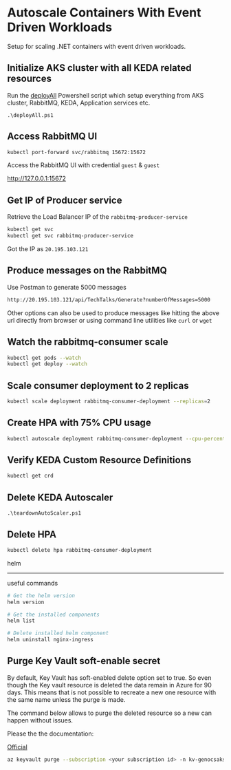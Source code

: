 # Autoscale Containers With Event Driven Workloads

Setup for scaling .NET containers with event driven workloads.

## Initialize AKS cluster with all KEDA related resources

Run the [deployAll](\Powershell\deployAll.ps1) Powershell script which setup everything from AKS cluster, RabbitMQ, KEDA, Application services etc.

``` PS
.\deployAll.ps1
```

## Access RabbitMQ UI

``` bash
kubectl port-forward svc/rabbitmq 15672:15672
```

Access the RabbitMQ UI with credential `guest` & `guest`

http://127.0.0.1:15672

## Get IP of Producer service

Retrieve the Load Balancer IP of the `rabbitmq-producer-service`

``` bash
kubectl get svc
kubectl get svc rabbitmq-producer-service
```

Got the IP as `20.195.103.121`

## Produce messages on the RabbitMQ

Use Postman to generate 5000 messages

``` bash
http://20.195.103.121/api/TechTalks/Generate?numberOfMessages=5000
```

Other options can also be used to produce messages like hitting the above url directly from browser or using command line utilities like ```curl``` or ```wget```

## Watch the rabbitmq-consumer scale

``` bash
kubectl get pods --watch
kubectl get deploy --watch
```

## Scale consumer deployment to 2 replicas

``` bash
kubectl scale deployment rabbitmq-consumer-deployment --replicas=2
```

## Create HPA with 75% CPU usage

``` bash
kubectl autoscale deployment rabbitmq-consumer-deployment --cpu-percent=75 --min=1 --max=10
```

## Verify KEDA Custom Resource Definitions

``` bash
kubectl get crd
```

## Delete KEDA Autoscaler

``` PS
.\teardownAutoScaler.ps1
```

## Delete HPA

``` bash
kubectl delete hpa rabbitmq-consumer-deployment
```

helm

---

useful commands

``` bash
# Get the helm version
helm version

# Get the installed components
helm list

# Delete installed helm component
helm uninstall nginx-ingress
```

## Purge Key Vault soft-enable secret

By default, Key Vault has soft-enabled delete option set to true.
So even though the Key vault resource is deleted the data remain in Azure for 90 days.
This means that is not possible to recreate a new one resource with the same name unless the purge is made.

The command below allows to purge the deleted resource so a new can happen without issues.

Please the the documentation:

[Official](https://docs.microsoft.com/en-us/azure/key-vault/general/key-vault-recovery?tabs=azure-portal)

``` sh
az keyvault purge --subscription <your subscription id> -n kv-genocsakst
```
